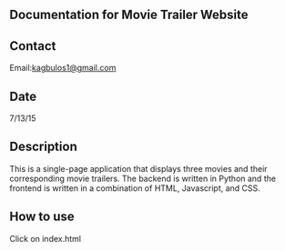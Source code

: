 Documentation for Movie Trailer Website
---------------------------------------

Contact
-------
Email:kagbulos1@gmail.com

Date
----
7/13/15

Description
-----------
This is a single-page application that displays three movies and their corresponding movie trailers. The backend is written in Python and the frontend is written in a combination of HTML, Javascript, and CSS.

How to use
-----------
Click on index.html

